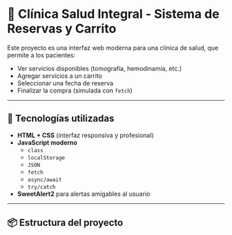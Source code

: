 # 🏥 Clínica Salud Integral - Sistema de Reservas y Carrito

Este proyecto es una interfaz web moderna para una clínica de salud, que permite a los pacientes:

- Ver servicios disponibles (tomografía, hemodinamia, etc.)
- Agregar servicios a un carrito
- Seleccionar una fecha de reserva
- Finalizar la compra (simulada con `fetch`)

---

## 🔧 Tecnologías utilizadas

- **HTML + CSS** (interfaz responsiva y profesional)
- **JavaScript moderno**
  - `class`
  - `localStorage`
  - `JSON`
  - `fetch`
  - `async/await`
  - `try/catch`
- **SweetAlert2** para alertas amigables al usuario

---

## 📦 Estructura del proyecto

